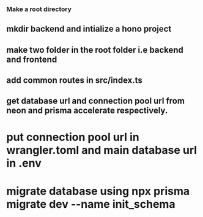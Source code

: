### Make a root directory

## mkdir backend and intialize a hono project

## make two folder in the root folder i.e backend and frontend

## add common routes in src/index.ts

## get database url and connection pool url from neon and prisma accelerate respectively.

# put connection pool url in wrangler.toml and main database url in .env

# migrate database using npx prisma migrate dev --name init_schema